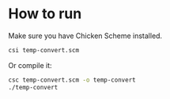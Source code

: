# How to run

Make sure you have Chicken Scheme installed.

```bash
csi temp-convert.scm
```
Or compile it:

```bash
csc temp-convert.scm -o temp-convert
./temp-convert
```